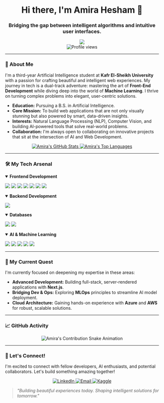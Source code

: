 

<div id="header" align="center">
  <h1>Hi there, I'm Amira Hesham 👋</h1>
  <h3>Bridging the gap between intelligent algorithms and intuitive user interfaces.</h3>
  <img src="https://readme-typing-svg.herokuapp.com/?lines=Front-End+Developer;AI+Engineer+in+Training;Passionate+Problem+Solver;Let's+build+the+future!&center=true&width=500&height=50">
  <br>
  <img src="https://komarev.com/ghpvc/?username=Amiirahesham&color=blue&style=flat-square" alt="Profile views"/>
</div>

---

### 🚀 About Me

I'm a third-year Artificial Intelligence student at **Kafr El-Sheikh University** with a passion for crafting beautiful and intelligent web experiences. My journey in tech is a dual-track adventure: mastering the art of **Front-End Development** while diving deep into the world of **Machine Learning**. I thrive on turning complex problems into elegant, user-centric solutions.

- **Education:** Pursuing a B.S. in Artificial Intelligence.
- **Core Mission:** To build web applications that are not only visually stunning but also powered by smart, data-driven insights.
- **Interests:** Natural Language Processing (NLP), Computer Vision, and building AI-powered tools that solve real-world problems.
- **Collaboration:** I'm always open to collaborating on innovative projects that sit at the intersection of AI and Web Development.

<div align="center">
  
  <a href="https://github.com/Amiirahesham">
    <img src="https://github-readme-stats.vercel.app/api?username=Amiirahesham&show_icons=true&theme=tokyonight&include_all_commits=true&count_private=true" alt="Amira's GitHub Stats"/>
  </a>
  <a href="https://github.com/Amiirahesham">
    <img src="https://github-readme-stats.vercel.app/api/top-langs/?username=Amiirahesham&layout=compact&theme=tokyonight" alt="Amira's Top Languages"/>
  </a>

</div>

---

### 🛠️ My Tech Arsenal

<details open>
  <summary><strong>Frontend Development</strong></summary>
  <p align="left">
    <a href="https://nextjs.org/" target="_blank"><img src="https://img.shields.io/badge/Next-black?style=for-the-badge&logo=next.js&logoColor=white"></a>
    <a href="https://reactjs.org/" target="_blank"><img src="https://img.shields.io/badge/-ReactJS-61DAFB?style=for-the-badge&logo=react&logoColor=white"></a>
    <a href="https://mui.com/" target="_blank"><img src="https://img.shields.io/badge/Material--UI-007FFF?style=for-the-badge&logo=mui&logoColor=white"></a>
    <a href="https://www.typescriptlang.org/" target="_blank"><img src="https://img.shields.io/badge/-TypeScript-3178C6?style=for-the-badge&logo=typescript&logoColor=white"></a>
    <a href="https://developer.mozilla.org/en-US/docs/Web/JavaScript" target="_blank"><img src="https://img.shields.io/badge/-JavaScript-F7DF1E?style=for-the-badge&logo=javascript&logoColor=black"></a>
    <a href="https://tailwindcss.com/" target="_blank"><img src="https://img.shields.io/badge/-TailwindCSS-38B2AC?style=for-the-badge&logo=tailwind-css&logoColor=white"></a>
    <a href="https://getbootstrap.com/" target="_blank"><img src="https://img.shields.io/badge/-Bootstrap-7952B3?style=for-the-badge&logo=bootstrap&logoColor=white"></a>
  </p>
</details>

<details open>
  <summary><strong>Backend Development</strong></summary>
  <p align="left">
    <a href="https://nodejs.org/" target="_blank"><img src="https://img.shields.io/badge/-Node.js-339933?style=for-the-badge&logo=nodedotjs&logoColor=white"></a>
  </p>
</details>

<details open>
  <summary><strong>Databases</strong></summary>
  <p align="left">
    <a href="https://www.mysql.com/" target="_blank"><img src="https://img.shields.io/badge/MySQL-4479A1?style=for-the-badge&logo=mysql&logoColor=white"></a>
    <a href="https://www.mongodb.com/" target="_blank"><img src="https://img.shields.io/badge/MongoDB-47A248?style=for-the-badge&logo=mongodb&logoColor=white"></a>
  </p>
</details>

<details open>
  <summary><strong>AI & Machine Learning</strong></summary>
  <p align="left">
    <a href="https://www.python.org/" target="_blank"><img src="https://img.shields.io/badge/-Python-3776AB?style=for-the-badge&logo=python&logoColor=white"></a>
    <a href="https://www.tensorflow.org/" target="_blank"><img src="https://img.shields.io/badge/-TensorFlow-FF6F00?style=for-the-badge&logo=tensorflow&logoColor=white"></a>
    <a href="https://pytorch.org/" target="_blank"><img src="https://img.shields.io/badge/-PyTorch-EE4C2C?style=for-the-badge&logo=pytorch&logoColor=white"></a>
    <a href="https://opencv.org/" target="_blank"><img src="https://img.shields.io/badge/OpenCV-5C3EE8?style=for-the-badge&logo=opencv&logoColor=white"></a>
    <a href="https://scikit-learn.org/" target="_blank"><img src="https://img.shields.io/badge/-Scikit--learn-F7931E?style=for-the-badge&logo=scikit-learn&logoColor=white"></a>
  </p>
</details>

---

### 🌱 My Current Quest

I'm currently focused on deepening my expertise in these areas:
- **Advanced Development:** Building full-stack, server-rendered applications with **Next.js**.
- **Bridging Dev & Ops:** Exploring **MLOps** principles to streamline AI model deployment.
- **Cloud Architecture:** Gaining hands-on experience with **Azure** and **AWS** for robust, scalable solutions.

---

### 📈 GitHub Activity

<p align="center">
  <img src="https://raw.githubusercontent.com/Amiirahesham/Amiirahesham/output/github-contribution-grid-snake.svg" alt="Amira's Contribution Snake Animation">
</p>

---

### 💬 Let's Connect!

I'm excited to connect with fellow developers, AI enthusiasts, and potential collaborators. Let's build something amazing together!

<p align="center">
  <a href="https://www.linkedin.com/in/amiirahesham/" target="_blank">
    <img src="https://img.shields.io/badge/LinkedIn-0077B5?style=for-the-badge&logo=linkedin&logoColor=white" alt="LinkedIn">
  </a>
  <a href="mailto:amiira.hesham.1@gmail.com" target="_blank">
    <img src="https://img.shields.io/badge/Email-D14836?style=for-the-badge&logo=gmail&logoColor=white" alt="Email">
  </a>
  <a href="https://www.kaggle.com/amirahesham1" target="_blank">
    <img src="https://img.shields.io/badge/Kaggle-20BEFF?style=for-the-badge&logo=kaggle&logoColor=white" alt="Kaggle">
  </a>
</p>

> *"Building beautiful experiences today. Shaping intelligent solutions for tomorrow."*
